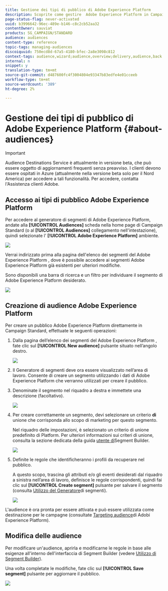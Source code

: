 ```yaml
---
title: Gestione dei tipi di pubblico di Adobe Experience Platform
description: Scoprite come gestire  Adobe Experience Platform in Campaign Standard.
page-status-flag: never-activated
uuid: b3996642-96ec-489e-b146-c8c2cb52aa32
contentOwner: sauviat
products: SG_CAMPAIGN/STANDARD
audience: audiences
content-type: reference
topic-tags: managing-audiences
discoiquuid: 750ecd8d-67a5-4180-bfec-2a8e3098c812
context-tags: audience,wizard;audience,overview;delivery,audience,back
internal: n
snippet: y
translation-type: tm+mt
source-git-commit: d487600fc4f3004804e93347b83edfe4e01cceeb
workflow-type: tm+mt
source-wordcount: '389'
ht-degree: 2%

---
```



# Gestione dei tipi di pubblico di Adobe Experience Platform {#about-audiences}

>[!IMPORTANT]
>
>Audience Destinations Service è attualmente in versione beta, che può essere oggetto di aggiornamenti frequenti senza preavviso. I clienti devono essere ospitati in Azure (attualmente nella versione beta solo per il Nord America) per accedere a tali funzionalità. Per accedere, contatta l&#39;Assistenza clienti Adobe.

## Accesso ai tipi di pubblico  Adobe Experience Platform

Per accedere al generatore di segmenti di  Adobe Experience Platform, andate alla **[!UICONTROL Audiences]** scheda nella home page di Campaign Standard (o al **[!UICONTROL Audiences]** collegamento nell&#39;intestazione), quindi selezionate l&#39; **[!UICONTROL Adobe Experience Platform]** ambiente.

![](assets/aep_audiences_access.png)

Verrai indirizzato prima alla pagina dell&#39;elenco dei segmenti del Adobe Experience Platform , dove è possibile accedere ai segmenti  Adobe Experience Platform già esistenti per ulteriori modifiche.

Sono disponibili una barra di ricerca e un filtro per individuare il segmento di Adobe Experience Platform  desiderato.

![](assets/aep_audiences_list.png)

## Creazione di audience  Adobe Experience Platform

Per creare un pubblico  Adobe Experience Platform direttamente in Campaign Standard, effettuate le seguenti operazioni:

1. Dalla pagina dell’elenco dei segmenti del Adobe Experience Platform , fate clic sul **[!UICONTROL New audience]** pulsante situato nell’angolo destro.

   ![](assets/aep_audiences_creation_create.png)

1. Il Generatore di segmenti deve ora essere visualizzato nell’area di lavoro. Consente di creare un segmento utilizzando i dati di  Adobe Experience Platform che verranno utilizzati per creare il pubblico.

1. Denominate il segmento nel riquadro a destra e immettete una descrizione (facoltativo).

   ![](assets/aep_audiences_creation_edit_name.png)

1. Per creare correttamente un segmento, devi selezionare un criterio **di** unione che corrisponda allo scopo di marketing per questo segmento.

   Nel riquadro delle impostazioni, è selezionato un criterio di unione predefinito di Platform. Per ulteriori informazioni sui criteri di unione, consulta la sezione dedicata della guida [utente di](https://docs.adobe.com/content/help/en/experience-platform/segmentation/ui/overview.html)Segment Builder.

   ![](assets/aep_audiences_mergepolicy.png)

1. Definite le regole che identificheranno i profili da recuperare nel pubblico.

   A questo scopo, trascina gli attributi e/o gli eventi desiderati dal riquadro a sinistra nell’area di lavoro, definisce le regole corrispondenti, quindi fai clic sul **[!UICONTROL Create segment]** pulsante per salvare il segmento (consulta [Utilizzo del Generatore](../../audiences/using/aep-using-segment-builder.md)di segmenti).

   ![](assets/aep_audiences_creation_query.png)

L&#39;audience è ora pronta per essere attivata e può essere utilizzata come destinazione per le campagne (consultate [Targeting  audience](../../automating/using/aep-targeting-audiences.md)di Adobi Experience Platform).

## Modifica delle audience

Per modificare un&#39;audience, aprirla e modificarne le regole in base alle esigenze all&#39;interno dell&#39;interfaccia di Segment Builder (vedere [Utilizzo di Segment Builder](../../audiences/using/aep-using-segment-builder.md)).

Una volta completate le modifiche, fate clic sul **[!UICONTROL Save segment]** pulsante per aggiornare il pubblico.

![](assets/aep_audiences_editing.png)
